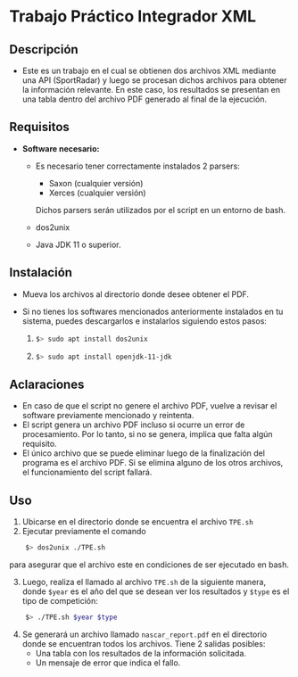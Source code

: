 # Trabajo Práctico Integrador XML

## Descripción
 - Este es un trabajo en el cual se obtienen dos archivos XML mediante una API (SportRadar) y luego se procesan dichos archivos para obtener la información relevante. En este caso, los resultados se presentan en una tabla dentro del archivo PDF generado al final de la ejecución.

## Requisitos
- **Software necesario:**
    - Es necesario tener correctamente instalados 2 parsers:
        - Saxon (cualquier versión)
        - Xerces (cualquier versión)

        Dichos parsers serán utilizados por el script en un entorno de bash.   
    - dos2unix   
    - Java JDK 11 o superior.

## Instalación
- Mueva los archivos al directorio donde desee obtener el PDF. 
- Si no tienes los softwares mencionados anteriormente instalados en tu sistema, puedes descargarlos e instalarlos siguiendo estos pasos:

  1. ```bash 
     $> sudo apt install dos2unix
     ```

  2. ```bash
     $> sudo apt install openjdk-11-jdk
     ```

## Aclaraciones
- En caso de que el script no genere el archivo PDF, vuelve a revisar el software previamente mencionado y reintenta.
- El script genera un archivo PDF incluso si ocurre un error de procesamiento. Por lo tanto, si no se genera, implica que falta algún requisito.
- El único archivo que se puede eliminar luego de la finalización del programa es el archivo PDF. Si se elimina alguno de los otros archivos, el funcionamiento del script fallará.

## Uso
1. Ubicarse en el directorio donde se encuentra el archivo `TPE.sh`
2.  Ejecutar previamente el comando 
```bash
    $> dos2unix ./TPE.sh
 ```
para asegurar que el archivo este en condiciones de ser ejecutado en bash.

3. Luego, realiza el llamado al archivo `TPE.sh` de la siguiente manera, donde `$year` es el año del que se desean ver los resultados y `$type` es el tipo de competición:
```bash
    $> ./TPE.sh $year $type
 ```

4. Se generará un archivo llamado `nascar_report.pdf` en el directorio donde se encuentran todos los archivos. Tiene 2 salidas posibles:
    - Una tabla con los resultados de la información solicitada. 
    - Un mensaje de error que indica el fallo.   

